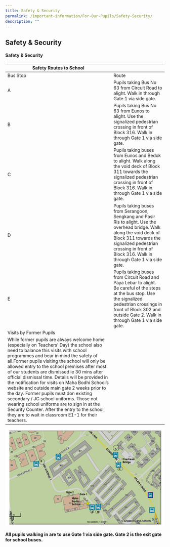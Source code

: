 ```yaml
---
title: Safety & Security
permalink: /important-information/For-Our-Pupils/Safety-Security/
description: ""
---
```

## Safety & Security


#### Safety & Security

| Safety Routes to School                                                                                                                                                                                                                                                                                                                                                                                                                                                                                                                                                                                                                                                                                                        |                                                                                                                                                                                                                                              |
|--------------------------------------------------------------------------------------------------------------------------------------------------------------------------------------------------------------------------------------------------------------------------------------------------------------------------------------------------------------------------------------------------------------------------------------------------------------------------------------------------------------------------------------------------------------------------------------------------------------------------------------------------------------------------------------------------------------------------------|----------------------------------------------------------------------------------------------------------------------------------------------------------------------------------------------------------------------------------------------|
| Bus Stop                                                                                                                                                                                                                                                                                                                                                                                                                                                                                                                                                                                                                                                                                                                       | Route                                                                                                                                                                                                                                        |
| A                                                                                                                                                                                                                                                                                                                                                                                                                                                                                                                                                                                                                                                                                                                              | Pupils taking Bus No 63 from Circuit Road to alight. Walk in through Gate 1 via side gate.                                                                                                                                                   |
| B                                                                                                                                                                                                                                                                                                                                                                                                                                                                                                                                                                                                                                                                                                                              | Pupils taking Bus No 63 from Eunos to alight. Use the signalized pedestrian crossing in front of Block 316. Walk in through Gate 1 via side gate.                                                                                            |
| C                                                                                                                                                                                                                                                                                                                                                                                                                                                                                                                                                                                                                                                                                                                              | Pupils taking buses from Eunos and Bedok to alight. Walk along the void deck of Block 311 towards the signalized pedestrian crossing in front of Block 316. Walk in through Gate 1 via side gate.                                            |
| D                                                                                                                                                                                                                                                                                                                                                                                                                                                                                                                                                                                                                                                                                                                              | Pupils taking buses from Serangoon, Sengkang and Pasir Ris to alight. Use the overhead bridge. Walk along the void deck of Block 311 towards the signalized pedestrian crossing in front of Block 316. Walk in through Gate 1 via side gate. |
| E                                                                                                                                                                                                                                                                                                                                                                                                                                                                                                                                                                                                                                                                                                                              | Pupils taking buses from Circuit Road and Paya Lebar to alight. Be careful of the steps at the bus stop. Use the signalized pedestrian crossings in front of Block 302 and outside Gate 2. Walk in through Gate 1 via side gate.             |
| Visits by Former Pupils                                                                                                                                                                                                                                                                                                                                                                                                                                                                                                                                                                                                                                                                                                        |                                                                                                                                                                                                                                              |
| While former pupils are always welcome home (especially on Teachers’ Day) the school also need to balance this visits with school programmes and bear in mind the safety of all.Former pupils visiting the school will only be allowed entry to the school premises after most of our students are dismissed ie 30 mins after official dismissal time. Details will be provided in the notification for visits on Maha Bodhi School’s website and outside main gate 2 weeks prior to the day.  Former pupils must don existing secondary / JC school uniforms. Those not wearing school uniforms are to sign in at the Security Counter. After the entry to the school, they are to wait in classroom E1-1 for their teachers. |                                                                                                                                                                                                                                              |

![](/images/safetyroute.png)

**All pupils walking in are to use Gate 1 via side gate. Gate 2 is the exit gate for school buses.**